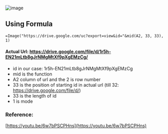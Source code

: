 ![image](https://user-images.githubusercontent.com/74251229/154684622-d430468d-e618-4bbe-a05c-8331c29c6435.png)

## Using Formula
```
=Image("https://drive.google.com/uc?export=view&id="&mid(A2, 33, 33), 1)
```

#### Actual Url: https://drive.google.com/file/d/1r5h-EN21mLtb8gJrNMgMtXf9pXgEMzCg/
- id in our case: 1r5h-EN21mLtb8gJrNMgMtXf9pXgEMzCg
- mid is the function
- A2 column of url and the 2 is row number
- 33 is the position of starting id in actual url (till 32: https://drive.google.com/file/d/)
- 33 is the length of id
- 1 is mode 

### Reference:
[https://youtu.be/6w7bPSCPHns](https://youtu.be/6w7bPSCPHns)

